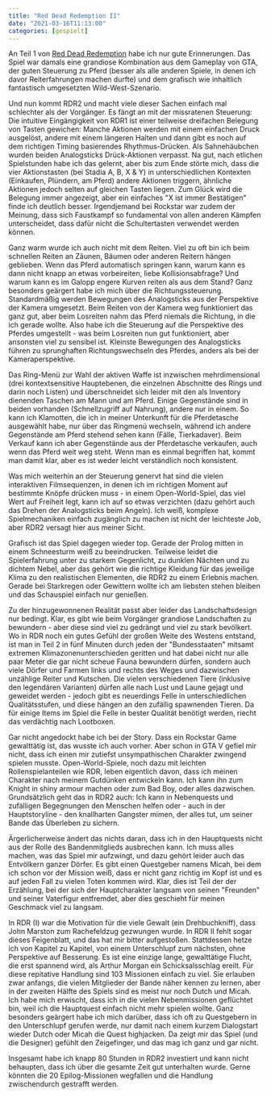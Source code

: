 ```yaml
---
title: "Red Dead Redemption II"
date: "2021-03-16T11:13:00"
categories: [gespielt]
---
```


An Teil 1 von [Red Dead Redemption](/2011/06/26/red-dead-redemption/) habe ich nur gute Erinnerungen. Das Spiel war damals eine grandiose Kombination aus dem Gameplay von GTA, der guten Steuerung zu Pferd (besser als alle anderen Spiele, in denen ich davor Reiterfahrungen machen durfte) und dem grafisch wie inhaltlich fantastisch umgesetzten Wild-West-Szenario.

Und nun kommt RDR2 und macht viele dieser Sachen einfach mal schlechter als der Vorgänger. Es fängt an mit der missratenen Steuerung: Die intuitive Eingängigkeit von RDR1 ist einer teilweise dreifachen Belegung von Tasten gewichen: Manche Aktionen werden mit einem einfachen Druck ausgelöst, andere mit einem längeren Halten und dann gibt es noch auf dem richtigen Timing basierendes Rhythmus-Drücken. Als Sahnehäubchen wurden beiden Analogsticks Drück-Aktionen verpasst. Na gut, nach etlichen Spielstunden habe ich das gelernt, aber bis zum Ende störte mich, dass die vier Aktionstasten (bei Stadia A, B, X & Y) in unterschiedlichen Kontexten (Einkaufen, Plündern, am Pferd) andere Aktionen triggern, ähnliche Aktionen jedoch selten auf gleichen Tasten liegen. Zum Glück wird die Belegung immer angezeigt, aber ein einfaches "X ist immer Bestätigen" finde ich deutlich besser. Irgendjemand bei Rockstar war zudem der Meinung, dass sich Faustkampf so fundamental von allen anderen Kämpfen unterscheidet, dass dafür nicht die Schultertasten verwendet werden können.

Ganz warm wurde ich auch nicht mit dem Reiten. Viel zu oft bin ich beim schnellen Reiten an Zäunen, Bäumen oder anderen Reitern hängen geblieben. Wenn das Pferd automatisch springen kann, warum kann es dann nicht knapp an etwas vorbeireiten, liebe Kollisionsabfrage? Und warum kann es im Galopp engere Kurven reiten als aus dem Stand? Ganz besonders geärgert habe ich mich über die Richtungssteuerung. Standardmäßig werden Bewegungen des Analogsticks aus der Perspektive der Kamera umgesetzt. Beim Reiten von der Kamera weg funktioniert das ganz gut, aber beim Losreiten nahm das Pferd niemals die Richtung, in die ich gerade wollte. Also habe ich die Steuerung auf die Perspektive des Pferdes umgestellt - was beim Losreiten nun gut funktioniert, aber ansonsten viel zu sensibel ist. Kleinste Bewegungen des Analogsticks führen zu sprunghaften Richtungswechseln des Pferdes, anders als bei der Kameraperspektive.

Das Ring-Menü zur Wahl der aktiven Waffe ist inzwischen mehrdimensional (drei kontextsensitive Hauptebenen, die einzelnen Abschnitte des Rings und darin noch Listen) und überschneidet sich leider mit den als Inventory dienenden Taschen am Mann und am Pferd. Einige Gegenstände sind in beiden vorhanden (Schnellzugriff auf Nahrung), andere nur in einem. So kann ich Klamotten, die ich in meiner Unterkunft für die Pferdetasche ausgewählt habe, nur über das Ringmenü wechseln, während ich andere Gegenstände am Pferd stehend sehen kann (Fälle, Tierkadaver). Beim Verkauf kann ich aber Gegenstände aus der Pferdetasche verkaufen, auch wenn das Pferd weit weg steht. Wenn man es einmal begriffen hat, kommt man damit klar, aber es ist weder leicht verständlich noch konsistent.

Was mich weiterhin an der Steuerung genervt hat sind die vielen interaktiven Filmsequenzen, in denen ich im richtigen Moment auf bestimmte Knöpfe drücken muss - in einem Open-World-Spiel, das viel Wert auf Freiheit legt, kann ich auf so etwas verzichten (dazu gehört auch das Drehen der Analogsticks beim Angeln). Ich weiß, komplexe Spielmechaniken einfach zugänglich zu machen ist nicht der leichteste Job, aber RDR2 versagt hier aus meiner Sicht.

Grafisch ist das Spiel dagegen wieder top. Gerade der Prolog mitten in einem Schneesturm weiß zu beeindrucken. Teilweise leidet die Spielerfahrung unter zu starkem Gegenlicht, zu dunklen Nächten und zu dichtem Nebel, aber das gehört wie die richtige Kleidung für das jeweilige Klima zu den realistischen Elementen, die RDR2 zu einem Erlebnis machen. Gerade bei Starkregen oder Gewittern wollte ich am liebsten stehen bleiben und das Schauspiel einfach nur genießen.

Zu der hinzugewonnenen Realität passt aber leider das Landschaftsdesign nur bedingt. Klar, es gibt wie beim Vorgänger grandiose Landschaften zu bewundern - aber diese sind viel zu gedrängt und viel zu stark bevölkert. Wo in RDR noch ein gutes Gefühl der großen Weite des Westens entstand, ist man in Teil 2 in fünf Minuten durch jeden der "Bundesstaaten" mitsamt extremen Klimazonenunterschieden geritten und hat dabei nicht nur alle paar Meter die gar nicht scheue Fauna bewundern dürfen, sondern auch viele Dörfer und Farmen links und rechts des Weges und dazwischen unzählige Reiter und Kutschen. Die vielen verschiedenen Tiere (inklusive den legendären Varianten) dürfen alle nach Lust und Laune gejagt und geweidet werden - jedoch gibt es neuerdings Felle in unterschiedlichen Qualitätsstufen, und diese hängen an den zufällig spawnenden Tieren. Da für einige Items im Spiel die Felle in bester Qualität benötigt werden, riecht das verdächtig nach Lootboxen.

Gar nicht angedockt habe ich bei der Story. Dass ein Rockstar Game gewalttätig ist, das wusste ich auch vorher. Aber schon in GTA V gefiel mir nicht, dass ich einen mir zutiefst unsympathischen Charakter zwingend spielen musste. Open-World-Spiele, noch dazu mit leichten Rollenspielanteilen wie RDR, leben eigentlich davon, dass ich meinen Charakter nach meinem Gutdünken entwickeln kann. Ich kann ihn zum Knight in shiny armour machen oder zum Bad Boy, oder alles dazwischen. Grundsätzlich geht das in RDR2 auch: Ich kann in Nebenquests und zufälligen Begegnungen den Menschen helfen oder - auch in der Hauptstoryline - den knallharten Gangster mimen, der alles tut, um seiner Bande das Überleben zu sichern.

Ärgerlicherweise ändert das nichts daran, dass ich in den Hauptquests nicht aus der Rolle des Bandenmitglieds ausbrechen kann. Ich muss alles machen, was das Spiel mir aufzwingt, und dazu gehört leider auch das Entvölkern ganzer Dörfer. Es gibt einen Questgeber namens Micah, bei dem ich schon vor der Mission weiß, dass er nicht ganz richtig im Kopf ist und es auf jeden Fall zu vielen Toten kommen wird. Klar, dies ist Teil der der Erzählung, bei der sich der Hauptcharakter langsam von seinen "Freunden" und seiner Vaterfigur entfremdet, aber dies geschieht für meinen Geschmack viel zu langsam.

In RDR (I) war die Motivation für die viele Gewalt (ein Drehbuchkniff), dass John Marston zum Rachefeldzug gezwungen wurde. In RDR II fehlt sogar dieses Feigenblatt, und das hat mir bitter aufgestoßen. Stattdessen hetze ich von Kapitel zu Kapitel, von einem Unterschlupf zum nächsten, ohne Perspektive auf Besserung. Es ist eine einzige lange, gewalttätige Flucht, die erst spannend wird, als Arthur Morgan ein Schicksalsschlag ereilt. Für diese repitative Handlung sind 103 Missionen einfach zu viel. Sie erlauben zwar anfangs, die vielen Mitglieder der Bande näher kennen zu lernen, aber in der zweiten Hälfte des Spiels sind es meist nur noch Dutch und Micah. Ich habe mich erwischt, dass ich in die vielen Nebenmissionen geflüchtet bin, weil ich die Hauptquest einfach nicht mehr spielen wollte. Ganz besonders geärgert habe ich mich darüber, dass ich oft zu Questgebern in den Unterschlupf gerufen werde, nur damit nach einem kurzem Dialogstart wieder Dutch oder Micah die Quest highjacken. Da zeigt mir das Spiel (und die Designer) gefühlt den Zeigefinger, und das mag ich ganz und gar nicht.

Insgesamt habe ich knapp 80 Stunden in RDR2 investiert und kann nicht behaupten, dass ich über die gesamte Zeit gut unterhalten wurde. Gerne könnten die 20 Epilog-Missionen wegfallen und die Handlung zwischendurch gestrafft werden.
